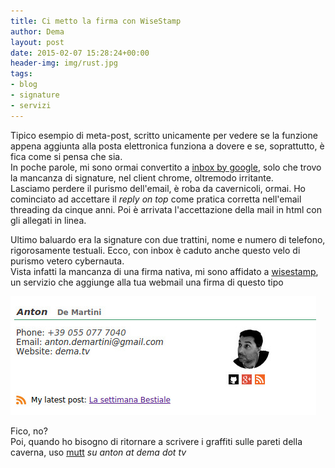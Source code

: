 ```yaml
---
title: Ci metto la firma con WiseStamp
author: Dema
layout: post
date: 2015-02-07 15:28:24+00:00
header-img: img/rust.jpg
tags: 
- blog
- signature
- servizi
---
```


Tipico esempio di meta-post, scritto unicamente per vedere se la funzione appena aggiunta alla posta elettronica funziona a dovere e se, soprattutto, è fica come si pensa che sia.    
In poche parole, mi sono ormai convertito a [inbox by google][1], solo che trovo la mancanza di signature, nel client chrome, oltremodo irritante.  
Lasciamo perdere il purismo dell'email, è roba da cavernicoli, ormai. Ho cominciato ad accettare il _reply on top_  come pratica corretta nell'email threading da cinque anni. Poi è arrivata l'accettazione della mail in html con gli allegati in linea. 

Ultimo baluardo era la signature con due trattini, nome e numero di telefono, rigorosamente testuali. Ecco, con inbox è caduto anche questo velo di purismo vetero cybernauta.  
Vista infatti la mancanza di una firma nativa, mi sono affidato a [wisestamp][2], un servizio che aggiunge alla tua webmail una firma di questo tipo

![wisestamp](/img/signature.jpg) 

Fico, no?   
Poi, quando ho bisogno di ritornare a scrivere i graffiti sulle pareti della caverna, uso [mutt][3] _su anton at dema dot tv_


[1]: http://inbox.google.com
[2]: http://www.wisestamp.com/
[3]: http://www.mutt.org/ 